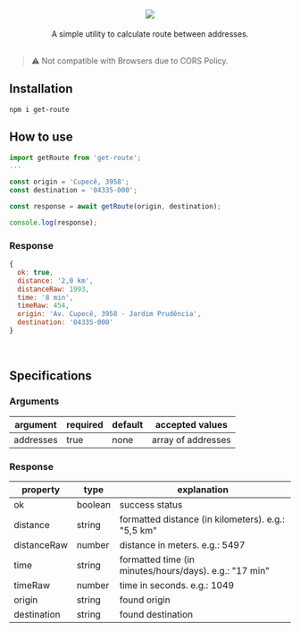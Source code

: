 <h1 align="center"><img src="https://user-images.githubusercontent.com/76014502/213812867-d5169761-aaa0-4105-8fe9-a171ba5bf4c3.png"/></h1>

<div align="center">A simple utility to calculate route between addresses.</div>

<br/>

> :warning: Not compatible with Browsers due to CORS Policy.

## Installation

    npm i get-route

## How to use

````javascript
import getRoute from 'get-route';
...

const origin = 'Cupecê, 3958';
const destination = '04335-000';

const response = await getRoute(origin, destination);

console.log(response);


````
### Response 
````javascript
{
  ok: true,
  distance: '2,0 km',
  distanceRaw: 1993,
  time: '8 min',
  timeRaw: 454,
  origin: 'Av. Cupecê, 3958 - Jardim Prudência',
  destination: '04335-000'
}
````
<br/>

## Specifications

### Arguments

| argument | required | default   |         accepted values       |
|----------|----------|-----------|-------------------------------|
| addresses| true     | none      | array of addresses            |


### Response

| property    | type    | explanation                                            |
|-------------|---------|--------------------------------------------------------|
| ok          | boolean | success status                                         |
| distance    | string  | formatted distance (in kilometers). e.g.: "5,5 km"     |
| distanceRaw | number  | distance in meters. e.g.: 5497                         |
| time        | string  | formatted time (in minutes/hours/days). e.g.: "17 min" |
| timeRaw     | number  | time in seconds. e.g.: 1049                            |
| origin      | string  | found origin                                           |
| destination | string  | found destination                                      |

